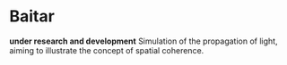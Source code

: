# Baitar
**under research and development**
Simulation of the propagation of light, aiming to illustrate the concept of spatial coherence.
